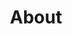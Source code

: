 ---
title: "About"
layout: "about"
draft: false

# who_we_are
who_we_are:
  enable: true
  subtitle: "I am what I am?"
  title: "Be a Catalyst and a Change Agent"
  description: "The mystery of the whole existence is that it is a perfect balance. Life is like a wave with equal crests and troughs. And the whole existence is like a circle. The reality is like a perfect wave embedded in a perfect circle. Therefore, the whole life is like the art of a tight rope walker. This is the true art of living!!"

  image: "images/about/01.jpg"

# what_we_do
what_we_do:
  enable: true
  subtitle: "Be Yourself"
  title: "Design Yourself"
  block:
  - title: "Physical Being and Physical Quotient (PQ)"
    content: "Our body is the circumference of our being. Our physical body represents our Physical Quoteint (PQ). We must follow some kind of discipline for the strength and agility of the body. It can be Yoga."

  - title: "Intellectual Being and Intellectual Quotient (IQ)"
    content: "This is the subtle body and the intellectual body. This is responsible for the Intellectual Quotient (IQ). Dharana and Dhyana can help strenghten this body. It gives strength and agility to this body."
    
  - title: "Emotional Being and Emotional Quotient (EQ)"
    content: "This is a subtler body and the emotional body. This is responsible for the Emotional Quotient (EQ). Dharana and Dhyana can help strenghten this body. It gives strength and agility to this body."
    
  - title: "Spiritual Being and Spiritual Quotient (SQ)"
    content: "This is the subtlest part of our body. This is responsible for the Spiritual Quotient (EQ). Chintan, Manan, Dhyana can help strenghten this body. It gives us the spiritual strength - peace and bliss."

# our_mission
our_mission:
  enable: true
  subtitle: "OUR MISSION"
  title: "Mission, Vision, and Values"
  description: "The ultimate vision is to see the invisible, the One that is beyond everything. We were freelance designers and developers, constantly finding ourselve deep vague feedback. leaving a notes from the sticky note piece ."

  image: "images/about/02.jpg"

# about_video
about_video:
  enable: true
  subtitle: "A Short Video"
  title: "You Take Care Of The Payments, We Take Care Of The Rest."
  description: "Protect your design vision and leave nothing up to interpretation with interaction recipes. Quickly share and access all your team members interactions by using libraries, ensuring consistcy throughout the."
  video_url: "https://www.youtube.com/embed/dyZcRRWiuuw"
  video_thumbnail: "images/about/video-popup-2.jpg"


# brands
brands_carousel:
  enable: true
  subtitle: "Our Clients"
  title: "Trusted by Thousands Companies"
  section: "/" # brand images comming form _index.md


# our team
our_team:
  enable: true
  subtitle: "Our members"
  title: "The People Behind"
  description: "We were freelance designers and developers, constantly finding <br> ourselves deep in vague feedback. This made every client and team"
  team:
  - name: "Valentin Staykov"
    image: "images/about/team/01.jpg"
    designation: "Operations"
  - name: "Bukiakta Bansalo"
    image: "images/about/team/02.jpg"
    designation: "Product"
  - name: "Ortrin Okaster"
    image: "images/about/team/03.jpg"
    designation: "Engineering"


# our office
our_office:
  enable: true
  subtitle: "Our Offices"
  title: "Made with Love Of around the world With Many Offices"
  description: "We were freelance designers and developers, constantly finding <br> ourselves deep in vague feedback. This made every client and team"
  office_locations:
  - city: "NewYork, USA"
    country_flag: "images/about/flags/us.png"
    address_line_one: "219 Bald Hill Drive"
    address_line_two: "Oakland Gardens, NY 11364"
  - city: "Australia, Perth"
    country_flag: "images/about/flags/au.png"
    address_line_one: "Flat 23 80 Anthony Circlet"
    address_line_two: "Port Guiseppe, TAS 2691"
  - city: "Berlin, Germany"
    country_flag: "images/about/flags/germany.png"
    address_line_one: "Jl Raya Dewi Sartika Ged"
    address_line_two: "Harapan Masa, Br Germeny"
  - city: "China, Wohan"
    country_flag: "images/about/flags/china.png"
    address_line_one: "1hao Wen Ti Huo Dong"
    address_line_two: "Zhong Xin 1ceng Jian Xing"

---